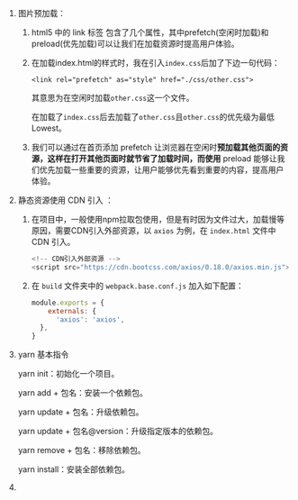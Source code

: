 1. 图片预加载：

   1. html5 中的 link 标签 包含了几个属性，其中prefetch(空闲时加载)和preload(优先加载)可以让我们在加载资源时提高用户体验。

   2. 在加载index.html的样式时，我在引入`index.css`后加了下边一句代码：

      `<link rel="prefetch" as="style" href="./css/other.css">`

      其意思为在空闲时加载`other.css`这一个文件。

      在加载了`index.css`后去加载了`other.css`且`other.css`的优先级为最低 Lowest。

   3. 我们可以通过在首页添加 prefetch 让浏览器在空闲时**预加载其他页面的资源，这样在打开其他页面时就节省了加载时间，而使用** preload 能够让我们优先加载一些重要的资源，让用户能够优先看到重要的内容，提高用户体验。

2. 静态资源使用 CDN 引入 ：

   1. 在项目中，一般使用npm拉取包使用，但是有时因为文件过大，加载慢等原因，需要CDN引入外部资源，以 `axios` 为例，在 `index.html` 文件中 CDN 引入。

      ```js
      <!-- CDN引入外部资源 -->
      <script src="https://cdn.bootcss.com/axios/0.18.0/axios.min.js"></script>
      ```

   2. 在 `build` 文件夹中的 `webpack.base.conf.js` 加入如下配置：

      ```js
      module.exports = {
          externals: {
            'axios': 'axios',
        },
      }
      ```

      

3. yarn 基本指令

   yarn init：初始化一个项目。

   yarn add + 包名：安装一个依赖包。

   yarn update + 包名：升级依赖包。

   yarn update + 包名@version：升级指定版本的依赖包。

   yarn remove + 包名：移除依赖包。

   yarn install：安装全部依赖包。

4. 
